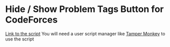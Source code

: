 # Hide / Show Problem Tags Button for CodeForces

[Link to the script](https://gist.github.com/vishalagrawal22/2706025414613a7b80af4a3dd468559a/raw/bf4fa184855a54eec84457f9c8c12574418ebb07/tag-hider.user.js)
You will need a user script manager like [Tamper Monkey](https://www.tampermonkey.net/) to use the script
